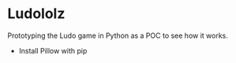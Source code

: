 # Ludololz

Prototyping the Ludo game in Python as a POC to see how it works.

- Install Pillow with pip

